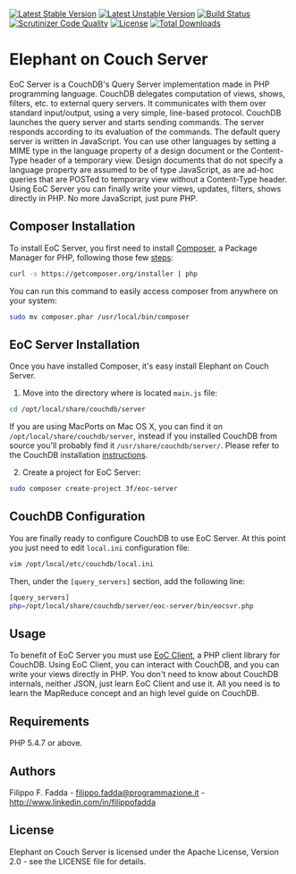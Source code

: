 [![Latest Stable Version](https://poser.pugx.org/3f/eoc-server/v/stable.png)](https://packagist.org/packages/3f/eoc-server)
[![Latest Unstable Version](https://poser.pugx.org/3f/eoc-server/v/unstable.png)](https://packagist.org/packages/3f/eoc-server)
[![Build Status](https://scrutinizer-ci.com/g/dedalozzo/eoc-server/badges/build.png?b=master)](https://scrutinizer-ci.com/g/dedalozzo/eoc-server/build-status/master)
[![Scrutinizer Code Quality](https://scrutinizer-ci.com/g/dedalozzo/eoc-server/badges/quality-score.png?b=master)](https://scrutinizer-ci.com/g/dedalozzo/eoc-server/?branch=master)
[![License](https://poser.pugx.org/3f/eoc-server/license.svg)](https://packagist.org/packages/3f/eoc-server)
[![Total Downloads](https://poser.pugx.org/3f/eoc-server/downloads.png)](https://packagist.org/packages/3f/eoc-server)


Elephant on Couch Server
========================
EoC Server is a CouchDB's Query Server implementation made in PHP programming language.
CouchDB delegates computation of views, shows, filters, etc. to external query servers. It communicates with them over
standard input/output, using a very simple, line-based protocol. CouchDB launches the query server and starts sending
commands.
The server responds according to its evaluation of the commands.
The default query server is written in JavaScript. You can use other languages by setting a MIME type in the language
property of a design document or the Content-Type header of a temporary view. Design documents that do not specify a
language property are assumed to be of type JavaScript, as are ad-hoc queries that are POSTed to temporary view without
a Content-Type header.
Using EoC Server you can finally write your views, updates, filters, shows directly in PHP. No more JavaScript, just 
pure PHP.


Composer Installation
---------------------

To install EoC Server, you first need to install [Composer](http://getcomposer.org/), a Package Manager for
PHP, following those few [steps](http://getcomposer.org/doc/00-intro.md#installation-nix):

``` sh
curl -s https://getcomposer.org/installer | php
```

You can run this command to easily access composer from anywhere on your system:

``` sh
sudo mv composer.phar /usr/local/bin/composer
```

EoC Server Installation
-----------------------
Once you have installed Composer, it's easy install Elephant on Couch Server.

1. Move into the directory where is located `main.js` file:
``` sh
cd /opt/local/share/couchdb/server
```
If you are using MacPorts on Mac OS X, you can find it on `/opt/local/share/couchdb/server`, instead if you installed
CouchDB from source you'll probably find it `/usr/share/couchdb/server/`. Please refer to the CouchDB installation
[instructions](http://wiki.apache.org/couchdb/Installation).

2. Create a project for EoC Server:
``` sh
sudo composer create-project 3f/eoc-server
```

CouchDB Configuration
---------------------
You are finally ready to configure CouchDB to use EoC Server. At this point you just need to edit `local.ini`
configuration file:

``` sh
vim /opt/local/etc/couchdb/local.ini
```

Then, under the `[query_servers]` section, add the following line:
``` sh
[query_servers]
php=/opt/local/share/couchdb/server/eoc-server/bin/eocsvr.php
```


Usage
-----
To benefit of EoC Server you must use [EoC Client](https://github.com/dedalozzo/eoc-client), a PHP client library for 
CouchDB.
Using EoC Client, you can interact with CouchDB, and you can write your views directly in PHP.
You don't need to know about CouchDB internals, neither JSON, just learn EoC Client and use it.
All you need is to learn the MapReduce concept and an high level guide on CouchDB.


Requirements
------------
PHP 5.4.7 or above.


Authors
-------
Filippo F. Fadda - <filippo.fadda@programmazione.it> - <http://www.linkedin.com/in/filippofadda>


License
-------
Elephant on Couch Server is licensed under the Apache License, Version 2.0 - see the LICENSE file for details.
